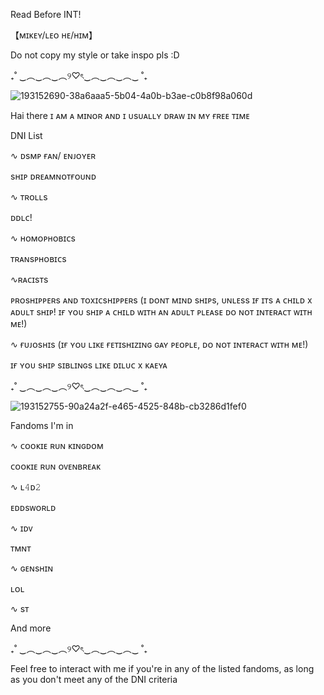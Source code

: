 Read Before INT!

【ᴍɪᴋᴇʏ/ʟᴇᴏ ʜᴇ/ʜɪᴍ】

Do not copy my style or take inspo pls :D

₊˚ ‿︵‿︵‿︵୨♡ৎ‿︵‿︵‿︵‿ ˚₊

![193152690-38a6aaa5-5b04-4a0b-b3ae-c0b8f98a060d](https://user-images.githubusercontent.com/114703263/193251652-ac62c6aa-7d8e-4d72-9c48-f34b82095e43.jpg)

Hai there ɪ ᴀᴍ ᴀ ᴍɪɴᴏʀ ᴀɴᴅ ɪ ᴜsᴜᴀʟʟʏ ᴅʀᴀᴡ ɪɴ ᴍʏ ғʀᴇᴇ ᴛɪᴍᴇ

DNI List

∿ ᴅsᴍᴘ ғᴀɴ/ ᴇɴᴊᴏʏᴇʀ

sʜɪᴘ ᴅʀᴇᴀᴍɴᴏᴛғᴏᴜɴᴅ

∿ ᴛʀᴏʟʟs

ᴅᴅʟᴄ!

∿ ʜᴏᴍᴏᴘʜᴏʙɪᴄs

ᴛʀᴀɴsᴘʜᴏʙɪᴄs

∿ʀᴀᴄɪsᴛs

ᴘʀᴏsʜɪᴘᴘᴇʀs ᴀɴᴅ ᴛᴏxɪᴄsʜɪᴘᴘᴇʀs (ɪ ᴅᴏɴᴛ ᴍɪɴᴅ sʜɪᴘs, ᴜɴʟᴇss ɪғ ɪᴛs ᴀ ᴄʜɪʟᴅ x ᴀᴅᴜʟᴛ sʜɪᴘ! ɪғ ʏᴏᴜ sʜɪᴘ ᴀ ᴄʜɪʟᴅ ᴡɪᴛʜ ᴀɴ ᴀᴅᴜʟᴛ ᴘʟᴇᴀsᴇ ᴅᴏ ɴᴏᴛ ɪɴᴛᴇʀᴀᴄᴛ ᴡɪᴛʜ ᴍᴇ!)

∿ ғᴜᴊᴏsʜɪs (ɪғ ʏᴏᴜ ʟɪᴋᴇ ғᴇᴛɪsʜɪᴢɪɴɢ ɢᴀʏ ᴘᴇᴏᴘʟᴇ, ᴅᴏ ɴᴏᴛ ɪɴᴛᴇʀᴀᴄᴛ ᴡɪᴛʜ ᴍᴇ!)

ɪғ ʏᴏᴜ sʜɪᴘ sɪʙʟɪɴɢs ʟɪᴋᴇ ᴅɪʟᴜᴄ x ᴋᴀᴇʏᴀ

₊˚ ‿︵‿︵‿︵୨♡ৎ‿︵‿︵‿︵‿ ˚₊


![193152755-90a24a2f-e465-4525-848b-cb3286d1fef0](https://user-images.githubusercontent.com/114703263/193251698-33757479-68d3-468e-8fd4-0ae6ec19a658.jpg)

Fandoms I'm in

∿ ᴄᴏᴏᴋɪᴇ ʀᴜɴ ᴋɪɴɢᴅᴏᴍ

ᴄᴏᴏᴋɪᴇ ʀᴜɴ ᴏᴠᴇɴʙʀᴇᴀᴋ

∿ ʟ𝟺ᴅ𝟸

ᴇᴅᴅsᴡᴏʀʟᴅ

∿ ɪᴅᴠ

ᴛᴍɴᴛ

∿ ɢᴇɴsʜɪɴ

ʟᴏʟ

∿ sᴛ

And more

₊˚ ‿︵‿︵‿︵୨♡ৎ‿︵‿︵‿︵‿ ˚₊

Feel free to interact with me if you're in any of the listed fandoms, as long as you don't meet any of the DNI criteria
